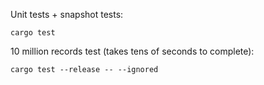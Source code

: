 
Unit tests + snapshot tests:

    cargo test

10 million records test (takes tens of seconds to complete):

    cargo test --release -- --ignored

